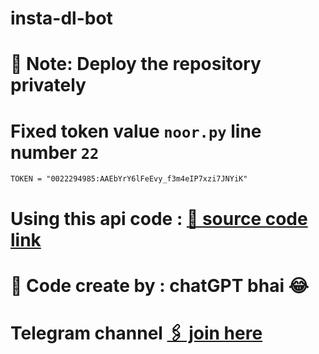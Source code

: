 # insta-dl-bot


# 🚫 Note: Deploy the repository privately
# Fixed token value `noor.py` line number `22`
```
TOKEN = "0022294985:AAEbYrY6lFeEvy_f3m4eIP7xzi7JNYiK"
```

# Using this api code : [🔗 source code link](https://github.com/SudoR2spr/Instagram-media-downloader-API)
# 📄 Code create by : chatGPT bhai 😂

# Telegram channel [🖇️ join here](https://t.me/Opleech_WD)
